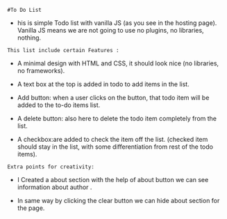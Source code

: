 `#To Do List`


*  his is simple Todo list with vanilla JS (as you see in the hosting page). Vanilla JS means we are not going to use no plugins, no libraries, nothing.

  
 `This list include certain Features :`

*  A minimal design with HTML and CSS, it should look nice (no libraries, no frameworks).

*  A text box at the top is added in todo to add  items in the list.

*  Add button: when a user clicks on the button,  that todo item will be added to the to-do items list.

*  A delete button: also here to delete the todo item completely from the list.

* A checkbox:are added to check the item off the list. (checked item should stay in the list, with some differentiation from rest of the todo items).

`Extra points for creativity:`

* I Created a about section with the help of about button we can see information about author .

* In same way by clicking the clear button we can hide about section for the page.


